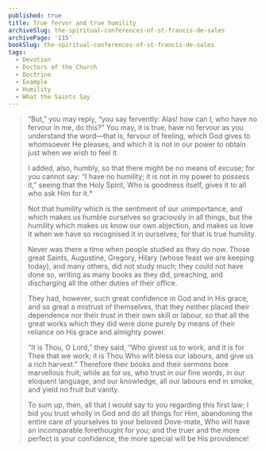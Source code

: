 ```yaml
---
published: true
title: True fervor and true humility
archiveSlug: the-spiritual-conferences-of-st-francis-de-sales
archivePage: '115'
bookSlug: the-spiritual-conferences-of-st-francis-de-sales
tags:
  - Devotion
  - Doctors of the Church
  - Doctrine
  - Example
  - Humility
  - What the Saints Say
---
```


> “But,” you may reply, “you say fervently: Alas! how can I, who have no fervour in me, do this?” You may, it is true, have no fervour as you understand the word—that is, fervour of feeling, which God gives to whomsoever He pleases, and which it is not in our power to obtain just when we wish to feel it.
> 
> I added, also, humbly, so that there might be no means of excuse; for you cannot say: “I have no humility; it is not in my power to possess it,” seeing that the Holy Spirit, Who is goodness itself, gives it to all who ask Him for it.*
> 
> Not that humility which is the sentiment of our unimportance, and which makes us humble ourselves so graciously in all things, but the humility which makes us know our own abjection, and makes us love it when we have so recognised it in ourselves; for that is true humility.
> 
> Never was there a time when people studied as they do now. Those great Saints, Augustine, Gregory, Hilary (whose feast we are keeping today), and many others, did not study much; they could not have done so, writing as many books as they did, preaching, and discharging all the other duties of their office.
> 
> They had, however, such great confidence in God and in His grace, and so great a mistrust of themselves, that they neither placed their dependence nor their trust in their own skill or labour, so that all the great works which they did were done purely by means of their reliance on His grace and almighty power.
> 
> “It is Thou, O Lord,” they said, “Who givest us to work, and it is for Thee that we work; it is Thou Who wilt bless our labours, and give us a rich harvest.” Therefore their books and their sermons bore marvellous fruit; while as for us, who trust in our fine words, in our eloquent language, and our knowledge, all our labours end in smoke, and yield no fruit but vanity.
> 
> To sum up, then, all that I would say to you regarding this first law; I bid you trust wholly in God and do all things for Him, abandoning the entire care of yourselves to your beloved Dove-mate, Who will have an incomparable forethought for you; and the truer and the more perfect is your confidence, the more special will be His providence!